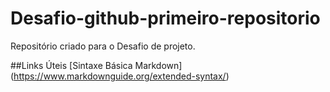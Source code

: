 # Desafio-github-primeiro-repositorio
Repositório criado para o Desafio de projeto.

##Links Úteis
[Sintaxe Básica Markdown]
(https://www.markdownguide.org/extended-syntax/)
